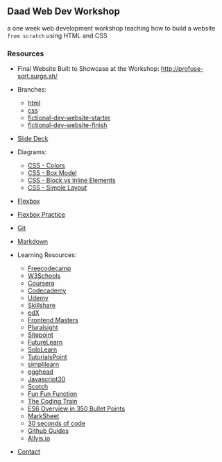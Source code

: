 ## Daad Web Dev Workshop

a one week web development workshop teaching how to build a website `from scratch` using HTML and CSS

### Resources

- Final Website Built to Showcase at the Workshop: http://profuse-sort.surge.sh/

- Branches:

  - [html](https://github.com/joymichs/daad-web-dev-workshop/tree/html)
  - [css](https://github.com/joymichs/daad-web-dev-workshop/tree/css)
  - [fictional-dev-website-starter](https://github.com/joymichs/daad-web-dev-workshop/tree/fictional-dev-website-starter)
  - [fictional-dev-website-finish](https://github.com/joymichs/daad-web-dev-workshop/tree/fictional-dev-website-finish)

- [Slide Deck](https://noti.st/joymichs/gavEOm/starting-web-development#sAD7QjG)

- Diagrams:

  - [CSS - Colors](https://drive.google.com/file/d/1IeFSxZJo9sGU0iKyZv2pGb0raGysrqbY/view?usp=sharing)
  - [CSS - Box Model](https://drive.google.com/file/d/1yckxAO176tWc9J7qRsQo4SMXz6uBcThJ/view?usp=sharing)
  - [CSS - Block vs Inline Elements](https://drive.google.com/file/d/1S_Wm1AvpVEROQBooWFwVXdvajkNmhUYj/view?usp=sharing)
  - [CSS - Simple Layout](https://drive.google.com/file/d/1BE7tXZMg3CPgsaJg4VpW5DLs4ZDUUfxX/view?usp=sharing)

- [Flexbox](https://css-tricks.com/snippets/css/a-guide-to-flexbox/)

- [Flexbox Practice](https://flexboxfroggy.com/)

- [Git](https://git-scm.com/book/en/v2/Getting-Started-About-Version-Control)

- [Markdown](https://github.com/adam-p/markdown-here/wiki/Markdown-Cheatsheet)

- Learning Resources:

  - [Freecodecamp](https://learn.freecodecamp.org/)
  - [W3Schools](https://www.w3schools.com/)
  - [Coursera](https://www.coursera.org/)
  - [Codecademy](https://www.codecademy.com/)
  - [Udemy](https://www.udemy.com/the-complete-web-developer-zero-to-mastery/)
  - [Skillshare](https://https://www.skillshare.com/)
  - [edX](https://www.edx.org/)
  - [Frontend Masters](https://frontendmasters.com/)
  - [Pluralsight](https://www.pluralsight.com/)
  - [Sitepoint](https://www.sitepoint.com/)
  - [FutureLearn](https://www.futurelearn.com/)
  - [SoloLearn](https://www.sololearn.com/)
  - [TutorialsPoint](https://www.tutorialspoint.com/index.htm)
  - [simplilearn](https://www.simplilearn.com/)
  - [egghead](https://egghead.io/)
  - [Javascript30](https://javascript30.com/)
  - [Scotch](https://scotch.io/)
  - [Fun Fun Function](https://www.youtube.com/channel/UCO1cgjhGzsSYb1rsB4bFe4Q)
  - [The Coding Train](https://www.youtube.com/user/shiffman/videos)
  - [ES6 Overview in 350 Bullet Points](https://github.com/bevacqua/es6)
  - [MarkSheet](https://marksheet.io/)
  - [30 seconds of code](https://www.30secondsofcode.org/css/p/1)
  - [Github Guides](https://guides.github.com/)
  - [Allyjs.io](https://allyjs.io/)

- [Contact](https://twitter.com/iamjoynwachukwu)
